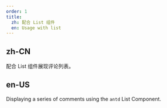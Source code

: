```yaml
---
order: 1
title:
  zh: 配合 List 组件
  en: Usage with list
---
```


## zh-CN

配合 List 组件展现评论列表。

## en-US

Displaying a series of comments using the `antd` List Component.

